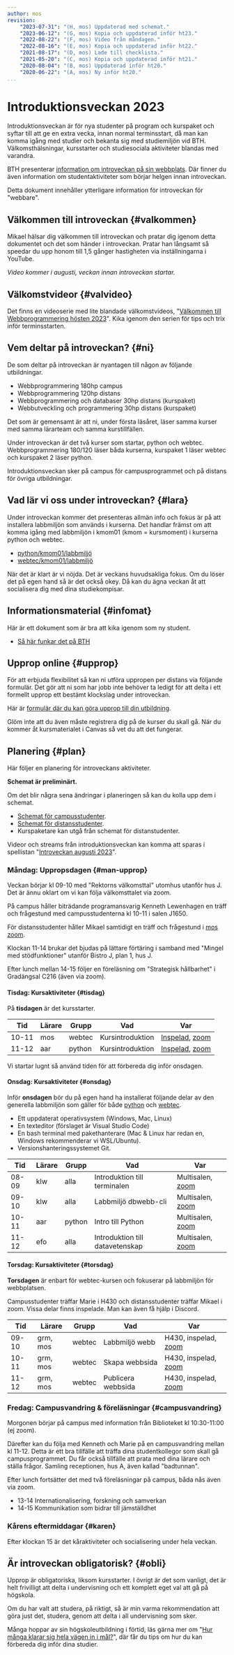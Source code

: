 ```yaml
---
author: mos
revision:
    "2023-07-31": "(H, mos) Uppdaterad med schemat."
    "2023-06-12": "(G, mos) Kopia och uppdaterad inför ht23."
    "2022-08-22": "(F, mos) Video från måndagen."
    "2022-08-16": "(E, mos) Kopia och uppdaterad inför ht22."
    "2021-08-17": "(D, mos) Lade till checklista."
    "2021-05-20": "(C, mos) Kopia och uppdaterad inför ht21."
    "2020-08-04": "(B, mos) Uppdaterad inför ht20."
    "2020-06-22": "(A, mos) Ny inför ht20."
...
```

Introduktionsveckan 2023
==================================

Introduktionsveckan är för nya studenter på program och kurspaket och syftar till att ge en extra vecka, innan normal terminsstart, då man kan komma igång med studier och bekanta sig med studiemiljön vid BTH. Välkomsthälsningar, kursstarter och studiesociala aktiviteter blandas med varandra.

<!--more-->

BTH presenterar [information om introveckan på sin webbplats](https://studentportal.bth.se/ny-student/schema-for-introduktionsveckan/). Där finner du även information om studentaktiviteter som börjar helgen innan introveckan.

Detta dokument innehåller ytterligare information för introveckan för "webbare".

<!--
[INFO]
**Covid planering...**

På grund av läget med covid-19 så kommer introveckan att ske per distans, även för campusstudenterna.

Det kommer ske en campusvandring för campusstudenterna.

Campusstudenterna (ettorna) kommer att få tillgång till våra labbsalar i samband med kursstart, så efter campusvandringen finns möjlighet att sitta i dem och jobba.

[/INFO]
-->



Välkommen till introveckan {#valkommen}
-----------------------------------

Mikael hälsar dig välkommen till introveckan och pratar dig igenom detta dokumentet och det som händer i introveckan. Pratar han långsamt så speedar du upp honom till 1,5 gånger hastigheten via inställningarna i YouTube.

*Video kommer i augusti, veckan innan introveckan startar.*

<!--
[YOUTUBE src="BQJpFvQ9Ers" width=700 caption="Mikael hälsar välkommen till introveckan 2022."]
-->



Välkomstvideor {#valvideo}
-----------------------------------

Det finns en videoserie med lite blandade välkomstvideos, "[Välkommen till Webbprogrammering hösten 2023](https://www.youtube.com/playlist?list=PLKtP9l5q3ce-vHNbYP4U80rpyvtpxX5Cr)". Kika igenom den serien för tips och trix inför terminsstarten.



Vem deltar på introveckan? {#ni}
-----------------------------------

De som deltar på introveckan är nyantagen till någon av följande utbildningar.

* Webbprogrammering 180hp campus
* Webbprogrammering 120hp distans
* Webbprogrammering och databaser 30hp distans (kurspaket)
* Webbutveckling och programmering 30hp distans (kurspaket)

Det som är gemensamt är att ni, under första läsåret, läser samma kurser med samma lärarteam och samma kurstillfällen.

Under introveckan är det två kurser som startar, python och webtec. Webbprogrammering 180/120 läser båda kurserna, kurspaket 1 läser webtec och kurspaket 2 läser python.

Introduktionsveckan sker på campus för campusprogrammet och på distans för övriga utbildningar.




Vad lär vi oss under introveckan? {#lara}
-----------------------------------

Under introveckan kommer det presenteras allmän info och fokus är på att installera labbmiljön som används i kurserna. Det handlar främst om att komma igång med labbmiljön i kmom01 (kmom = kursmoment) i kurserna python och webtec.

* [python/kmom01/labbmiljö](/kurser/python/labbmiljo)
* [webtec/kmom01/labbmiljö](/kurser/webtec/labbmiljo)

När det är klart är vi nöjda. Det är veckans huvudsakliga fokus. Om du löser det på egen hand så är det också okey. Då kan du ägna veckan åt att socialisera dig med dina studiekompisar.



Informationsmaterial {#infomat}
-----------------------------------

Här är ett dokument som är bra att kika igenom som ny student.

<!-- Bör uppdateras till 2023 -->

* [Så här funkar det på BTH](https://drive.google.com/file/d/1BV_raNJQle24M36f9c2xhNVxjNAgpkpu/view?usp=sharing)

<!--
Här finns en checklista med saker som är bra att veta inför studier på campus & distans.

* [Programansvarig's Checklista för välkomnande av nya studenter](https://docs.google.com/document/d/19hAhAPlQi8R7sb3dtUFYxsDdIHp5hlpJ/edit?usp=sharing&ouid=101196514892086552893&rtpof=true&sd=true)
-->



Upprop online {#upprop}
-----------------------------------

För att erbjuda flexibilitet så kan ni utföra uppropen per distans via följande formulär. Det gör att ni som har jobb inte behöver ta ledigt för att delta i ett formellt upprop ett bestämt klockslag under introveckan.

Här är [formulär där du kan göra upprop till din utbildning](https://forms.gle/CeS1TC3WbjTRNQN69).

<!--
* [Gör upprop Webbprogrammering 180hp campus](https://forms.gle/4sMUaw3eTWP48JhB7)
* [Gör upprop Webbprogrammering 120hp distans](https://forms.gle/BXsS6R74ufRFjd1MA)
* [Gör upprop Webbprogrammering och databaser 30hp distans](https://forms.gle/tPr74eg79ZpLkzW76)
* [Webbutveckling och programmering 30hp distans](https://forms.gle/BkJMJLp4eDL4fVF39)
-->

Glöm inte att du även måste registrera dig på de kurser du skall gå. När du kommer åt kursmaterialet i Canvas så vet du att det fungerar.



Planering {#plan}
-----------------------------------

Här följer en planering för introveckans aktiviteter.

**Schemat är preliminärt.**

Om det blir några sena ändringar i planeringen så kan du kolla upp dem i schemat.

* [Schemat för campusstudenter](https://cloud.timeedit.net/bth/web/sched1/riq66Q08677Z6YQy6Q73Z9Z66QZ850254YQ3Y0gQ20og767Xxb45lQXZlYloc9m3Wou7ylX80mZ9Q9mZ695QXcQZoyxb602Q5Z6Y553Q8l7g5Vc15X7Z3566Xn6l603T69cWWY2W1Y9YWx83XW5WW4Xo5WW9VX8o86W436Xl49Z0qX4ZWQ1X6q5X0o88oXo6W7qX275QZl0pQoZq6Qo.html).
* [Schemat för distansstudenter](https://cloud.timeedit.net/bth/web/sched1/ri167734X25Z0QQ6Z96g86Q0yx0Y6Y76Z09gQY6Q5375l6b7W4Z96l2cl5ZxmQZ9yQXYm09XXZo6b3mQ560l1o7QQZ5cy93uYo756885Xc6WWW63Y0YQXgl3T829ZWxX5Y5c676951WloW6W534V3X4nW8q8957o1W8ZXWZXX7QW0X6564WX26qVool8X9lo4q0XQopZQ0.html).
* Kurspaketare kan utgå från schemat för distanstudenter.

Videor och streams från introduktionsveckan kan komma att sparas i spellistan "[Introveckan augusti 2023](https://www.youtube.com/playlist?list=PLKtP9l5q3ce85z_kwufc2WndLdeqeP9ej)".



### Måndag: Uppropsdagen {#man-upprop}

Veckan börjar kl 09-10 med "Rektorns välkomsttal" utomhus utanför hus J. Det är ännu oklart om vi kan följa välkomsttalet via zoom. 
<!-- och det [kan följas via zoom](https://bth.zoom.us/j/69647412076). -->

På campus håller biträdande programansvarig Kenneth Lewenhagen en träff och frågestund med campusstudenterna kl 10-11 i salen J1650.

För distansstudenter håller Mikael samtidigt en träff och frågestund i [mos zoom](https://bth.zoom.us/j/4200421337). <!-- ([spelades in](https://www.youtube.com/watch?v=yMTUDvTHsfE&list=PLKtP9l5q3ce9NxJ59ztFKIJD7tbF3cllc)). -->

Klockan 11-14 brukar det bjudas på lättare förtäring i samband med "Mingel med stödfunktioner" utanför Bistro J, plan 1, hus J. 

<!--
[Stödfunktionerna har spelat in en video för att presentera sig och sin verksamhet](https://www.youtube.com/watch?v=SSQDHLdJHbM&list=PLKtP9l5q3ce9NxJ59ztFKIJD7tbF3cllc&index=3).
-->

<!--
Efter lunch mellan 13-14 följer en "Högskoleintro (svensk version)" i Multisal J1504 ([zoom](https://bth.zoom.us/j/66718402136)).
-->

Efter lunch mellan 14-15 följer en föreläsning om "Strategisk hållbarhet" i Gradängsal C216 (även via zoom). <!-- ([zoom](https://bth.zoom.us/j/66718402136)). -->



#### Tisdag: Kursaktiviteter {#tisdag}

På **tisdagen** är det kursstarter.

| Tid   | Lärare | Grupp  | Vad | Var |
|-------|--------|--------|-----|-----|
| 10-11 | mos    | webtec | Kursintroduktion | [Inspelad](https://youtu.be/K7F5IVgK1bg), [zoom](https://bth.zoom.us/j/4200421337) |
| 11-12 | aar    | python | Kursintroduktion | [Inspelad](https://www.youtube.com/watch?v=35NRWij9Z0Q&list=PLKtP9l5q3ce9NxJ59ztFKIJD7tbF3cllc&index=4), [zoom](https://bth.zoom.us/j/8535967236) |

Vi startar lugnt så använd tiden för att förbereda dig inför onsdagen.



#### Onsdag: Kursaktiviteter {#onsdag}

Inför **onsdagen** bör du på egen hand ha installerat följande delar av den generella labbmiljön som gäller för både [python](/kurser/python/labbmiljo) och [webtec](/kurser/webtec/labbmiljo).

* Ett uppdaterat operativsystem (Windows, Mac, Linux)
* En texteditor (förslaget är Visual Studio Code)
* En bash terminal med pakethanterare (Mac & Linux har redan en, Windows rekommenderar vi WSL/Ubuntu).
* Versionshanteringssystemet Git. 

| Tid   | Lärare | Grupp  | Vad | Var |
|-------|--------|--------|-----|-----|
| 08-09 | klw    | alla   | Introduktion till terminalen | Multisalen, [zoom](https://bth.zoom.us/j/6772303809) |
| 09-10 | klw    | alla   | Labbmiljö dbwebb-cli | Multisalen, [zoom](https://bth.zoom.us/j/6772303809) |
| 10-11 | aar    | python | Intro till Python | Multisalen, [zoom](https://bth.zoom.us/j/6772303809) |
| 11-12 | efo    | alla   | Introduktion till datavetenskap | Multisalen, [zoom](https://bth.zoom.us/j/6772303809) |



#### Torsdag: Kursaktiviteter {#torsdag}

**Torsdagen** är enbart för webtec-kursen och fokuserar på labbmiljön för webbplatsen.

Campusstudenter träffar Marie i H430 och distansstudenter träffar Mikael i zoom. Vissa delar finns inspelade. Man kan även få hjälp i Discord.

| Tid   | Lärare   | Grupp  | Vad | Var |
|-------|----------|--------|-----|-----|
| 09-10 | grm, mos | webtec | Labbmiljö webb | H430, inspelad, [zoom](https://bth.zoom.us/j/4200421337) |
| 10-11 | grm, mos | webtec | Skapa webbsida | H430, inspelad, [zoom](https://bth.zoom.us/j/4200421337) |
| 11-12 | grm, mos | webtec | Publicera webbsida | H430, inspelad, [zoom](https://bth.zoom.us/j/4200421337) |



### Fredag: Campusvandring & föreläsningar {#campusvandring}

Morgonen börjar på campus med information från Biblioteket kl 10:30-11:00 (ej zoom). 

Därefter kan du följa med Kenneth och Marie på en campusvandring mellan kl 11-12. Detta är ett bra tillfälle att träffa dina studentkollegor som skall gå campusprogrammet. Du får också tillfälle att prata med dina lärare och ställa frågor. Samling receptionen, hus A, även kallad "badtunnan".

Efter lunch fortsätter det med två föreläsningar på campus, båda nås även via zoom.

* 13-14 Internationalisering, forskning och samverkan
* 14-15 Kommunikation som bidrar till jämställdhet


<!--
### Tisdag - Fredag: BTH gemensamma föreläsningar {#bthplan}

Under veckan erbjuder BTH ett antal gemensamma föreläsningar om de områden som BTH anser viktiga och inom områden som är bra att veta som student. En del av dessa går att följa på distans.

| Dag | Tid | Plats | Vad | Info |
|-----|-----|-------|-----|------|
| 23/8 Tis | 14-15 | Multisal J1504 | Internationalisering, forskning, samverkan (eng) | [Zoom](https://bth.zoom.us/j/64235023042) |
| 25/8 Tor | 13-14 | Multisal J1504 | Strategisk hållbarhet (eng) | [Zoom](https://bth.zoom.us/j/67994047066) |
| 26/8 Fre | 10:30-11:00 | Biblioteket | Biblioteket info | [Zoom](https://bth.zoom.us/j/61182510149). Samling ingång nedre plan, hus H |
| 26/8 Fre | 13-14 | Multisal J1504 | Kommunikation jämställdhet | Endast campus |
-->


### Kårens eftermiddagar {#karen}

Efter klockan 15 är det kåraktiviteter och socialisering under hela veckan.



Är introveckan obligatorisk? {#obli}
-----------------------------------

Upprop är obligatoriska, liksom kursstarter. I övrigt är det som vanligt, det är helt frivilligt att delta i undervisning och ett komplett eget val att gå på högskola.

Om du har valt att studera, på riktigt, så är min varma rekommendation att göra just det, studera, genom att delta i all undervisning som sker.

Många hoppar av sin högskoleutbildning i förtid, läs gärna mer om "[Hur många klarar sig hela vägen in i mål?](/blogg/hur-manga-klarar-sig-hela-vagen-in-i-mal)", där får du tips om hur du kan förbereda dig inför dina studier.
